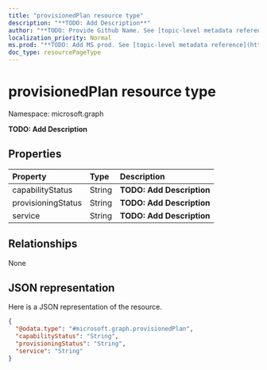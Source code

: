```yaml
---
title: "provisionedPlan resource type"
description: "**TODO: Add Description**"
author: "**TODO: Provide Github Name. See [topic-level metadata reference](https://msgo.azurewebsites.net/add/document/guidelines/metadata.html#topic-level-metadata)**"
localization_priority: Normal
ms.prod: "**TODO: Add MS prod. See [topic-level metadata reference](https://msgo.azurewebsites.net/add/document/guidelines/metadata.html#topic-level-metadata)**"
doc_type: resourcePageType
---
```


# provisionedPlan resource type


Namespace: microsoft.graph

**TODO: Add Description**

## Properties
|Property|Type|Description|
|:---|:---|:---|
|capabilityStatus|String|**TODO: Add Description**|
|provisioningStatus|String|**TODO: Add Description**|
|service|String|**TODO: Add Description**|

## Relationships
None

## JSON representation
Here is a JSON representation of the resource.
<!-- {
  "blockType": "resource",
  "@odata.type": "microsoft.graph.provisionedPlan"
}
-->
``` json
{
  "@odata.type": "#microsoft.graph.provisionedPlan",
  "capabilityStatus": "String",
  "provisioningStatus": "String",
  "service": "String"
}
```

